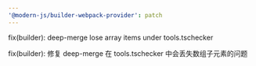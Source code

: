 ```yaml
---
'@modern-js/builder-webpack-provider': patch
---
```


fix(builder): deep-merge lose array items under tools.tschecker

fix(builder): 修复 deep-merge 在 tools.tschecker 中会丢失数组子元素的问题
